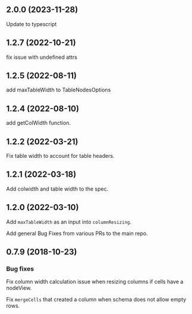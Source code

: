 ## 2.0.0 (2023-11-28)

Update to typescript

## 1.2.7 (2022-10-21)

fix issue with undefined attrs

## 1.2.5 (2022-08-11)

add maxTableWidth to TableNodesOptions

## 1.2.4 (2022-08-10)

add getColWidth function.

## 1.2.2 (2022-03-21)

Fix table width to account for table headers.

## 1.2.1 (2022-03-18)

Add colwidth and table width to the spec.

## 1.2.0 (2022-03-10)

Add `maxTableWidth` as an input into `columnResizing`.

Add general Bug Fixes from various PRs to the main repo.

## 0.7.9 (2018-10-23)

### Bug fixes

Fix column width calculation issue when resizing columns if cells have a nodeView.

Fix `mergeCells` that created a column when schema does not allow empty rows.
